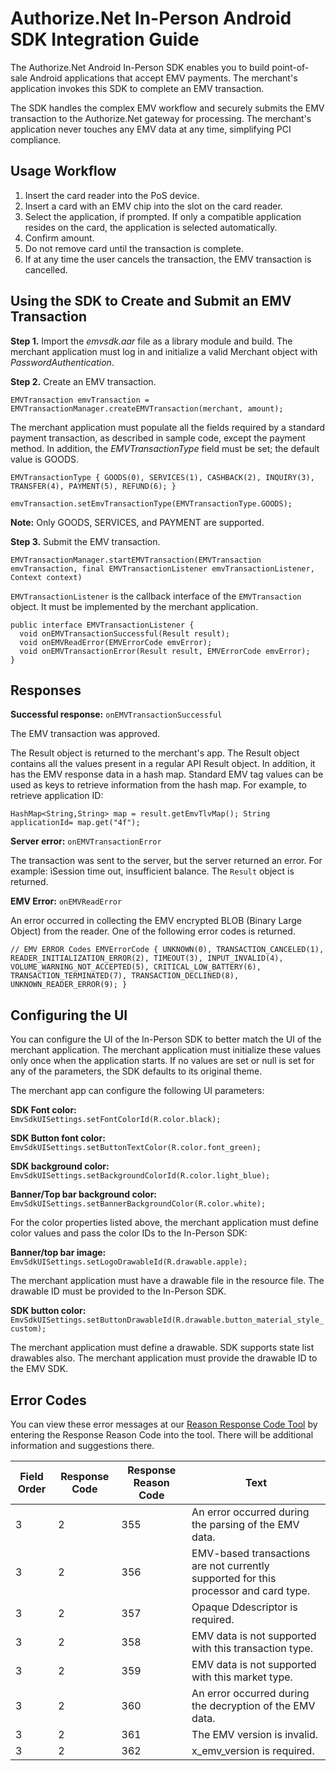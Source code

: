 # Authorize.Net In-Person Android SDK Integration Guide 

The Authorize.Net Android In-Person SDK enables you to build point-of-sale Android applications that accept EMV payments. The merchant's application invokes this SDK to complete an EMV transaction. 

The SDK handles the complex EMV workflow and securely submits the EMV transaction to the Authorize.Net gateway for processing. The merchant's application never touches any EMV data at any time, simplifying PCI compliance.  

## Usage Workflow

1.	Insert the card reader into the PoS device. 
2.	Insert a card with an EMV chip into the slot on the card reader. 
3.	Select the application, if prompted. If only a compatible application resides on the card, the application is selected automatically. 
4.	Confirm amount. 
5.	Do not remove card until the transaction is complete. 
6.	If at any time the user cancels the transaction, the EMV transaction is cancelled.

## Using the SDK to Create and Submit an EMV Transaction

**Step 1.**	Import the _emvsdk.aar_ file as a library module and build. The merchant application must log in and initialize a valid Merchant object with _PasswordAuthentication_.

**Step 2.**	Create an EMV transaction.

`EMVTransaction emvTransaction = EMVTransactionManager.createEMVTransaction(merchant, amount);`

The merchant application must populate all the fields required by a standard payment transaction, as described in sample code, except the payment method. In addition, the _EMVTransactionType_ field must be set; the default value is GOODS.

`EMVTransactionType {
    GOODS(0),
    SERVICES(1),
    CASHBACK(2),
    INQUIRY(3),
    TRANSFER(4),
    PAYMENT(5),
    REFUND(6);
}`

`emvTransaction.setEmvTransactionType(EMVTransactionType.GOODS);`

**Note:** Only GOODS, SERVICES, and PAYMENT are supported.
 
**Step 3.**	Submit the EMV transaction.

`EMVTransactionManager.startEMVTransaction(EMVTransaction emvTransaction, final EMVTransactionListener emvTransactionListener, Context context)`

`EMVTransactionListener` is the callback interface of the `EMVTransaction` object. It must be implemented by the merchant application. 

    public interface EMVTransactionListener {
      void onEMVTransactionSuccessful(Result result);
      void onEMVReadError(EMVErrorCode emvError);
      void onEMVTransactionError(Result result, EMVErrorCode emvError);
    }

## Responses

**Successful response:** `onEMVTransactionSuccessful`

The EMV transaction was approved.

The Result object is returned to the merchant's app. The Result object contains all the values present in a regular API Result object. In addition, it has the EMV response data in a hash map. Standard EMV tag values can be used as keys to retrieve information from the hash map. For example, to retrieve application ID:

`HashMap<String,String> map = result.getEmvTlvMap();
String applicationId= map.get("4f");`

**Server error:** `onEMVTransactionError`

The transaction was sent to the server, but the server returned an error. For example: ìSession time out, insufficient balance. The `Result` object is returned.

**EMV Error:** `onEMVReadError`

An error occurred in collecting the EMV encrypted BLOB (Binary Large Object) from the reader. One of the following error codes is returned.

`// EMV ERROR Codes
EMVErrorCode {
    UNKNOWN(0),
    TRANSACTION_CANCELED(1),
    READER_INITIALIZATION_ERROR(2),
    TIMEOUT(3),
    INPUT_INVALID(4),
    VOLUME_WARNING_NOT_ACCEPTED(5),
    CRITICAL_LOW_BATTERY(6),
    TRANSACTION_TERMINATED(7),
    TRANSACTION_DECLINED(8),
    UNKNOWN_READER_ERROR(9);
}`


## Configuring the UI

You can configure the UI of the In-Person SDK to better match the UI of the merchant application.  The merchant application must initialize these values only once when the application starts.  If no values are set or null is set for any of the parameters, the SDK defaults to its original theme. 

The merchant app can configure the following UI parameters:

**SDK Font color:**  
`EmvSdkUISettings.setFontColorId(R.color.black);`

**SDK Button font color:**  
`EmvSdkUISettings.setButtonTextColor(R.color.font_green);`

**SDK background color:**  
`EmvSdkUISettings.setBackgroundColorId(R.color.light_blue);`

**Banner/Top bar background color:**  
`EmvSdkUISettings.setBannerBackgroundColor(R.color.white);`

For the color properties listed above, the merchant application must define color values and pass the color IDs to the In-Person SDK:

**Banner/top bar image:**  
`EmvSdkUISettings.setLogoDrawableId(R.drawable.apple);`

The merchant application must have a drawable file in the resource file. The drawable ID must be provided to the In-Person SDK.

**SDK button color:**  
`EmvSdkUISettings.setButtonDrawableId(R.drawable.button_material_style_custom);`

The merchant application must define a drawable. SDK supports state list drawables also.  The merchant application must provide the drawable ID to the EMV SDK.

## Error Codes

You can view these error messages at our [Reason Response Code Tool](http://developer.authorize.net/api/reference/responseCodes.html) by entering the Response Reason Code into the tool. There will be additional information and suggestions there.

Field Order | Response Code | Response Reason Code | Text
--- | --- | --- | ---
3 | 2 | 355	| An error occurred during the parsing of the EMV data.
3 | 2 | 356	| EMV-based transactions are not currently supported for this processor and card type.
3 | 2 | 357	| Opaque Ddescriptor is required.
3 | 2 | 358	| EMV data is not supported with this transaction type.
3 | 2 | 359	| EMV data is not supported with this market type.
3 | 2 | 360	| An error occurred during the decryption of the EMV data.
3 | 2 | 361	| The EMV version is invalid.
3 | 2 | 362	| x_emv_version is required.

